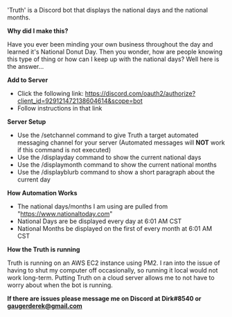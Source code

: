 'Truth' is a Discord bot that displays the national days and the national months.

**Why did I make this?**

Have you ever been minding your own business throughout the day and learned it's National Donut Day. Then you wonder, how are people knowing this type of thing or how can I keep up with the national days? Well here is the answer...

**Add to Server**
- Click the following link: https://discord.com/oauth2/authorize?client_id=929121472138604614&scope=bot
- Follow instructions in that link

**Server Setup**
- Use the /setchannel command to give Truth a target automated messaging channel for your server (Automated messages will **NOT** work if this command is not executed)
- Use the /displayday command to show the current national days
- Use the /displaymonth command to show the current national months
- Use the /displayblurb command to show a short paragraph about the current day

**How Automation Works**
- The national days/months I am using are pulled from "https://www.nationaltoday.com"
- National Days are be displayed every day at 6:01 AM CST
- National Months be displayed on the first of every month at 6:01 AM CST

**How the Truth is running**

Truth is running on an AWS EC2 instance using PM2. I ran into the issue of having to shut my computer off occasionally, so running it local would not work long-term. Putting Truth on a cloud server allows me to not have to worry about when the bot is running.


**If there are issues please message me on Discord at Dirk#8540 or gaugerderek@gmail.com**
